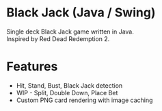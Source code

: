 # Black Jack (Java / Swing)
Single deck Black Jack game written in Java.  
Inspired by Red Dead Redemption 2.

# Features
* Hit, Stand, Bust, Black Jack detection
* WIP - Split, Double Down, Place Bet
* Custom PNG card rendering with image caching
